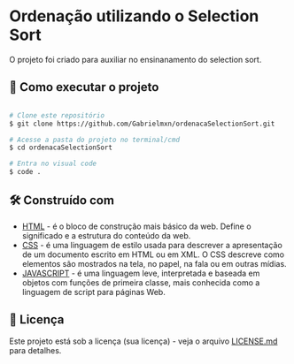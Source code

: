 # Ordenação utilizando o Selection Sort

O projeto foi criado para auxiliar no ensinanamento do selection sort.


## 🚀 Como executar o projeto

```bash

# Clone este repositório
$ git clone https://github.com/Gabrielmxn/ordenacaSelectionSort.git

# Acesse a pasta do projeto no terminal/cmd
$ cd ordenacaSelectionSort

# Entra no visual code
$ code .

```

## 🛠️ Construído com

* [HTML](http://www.dropwizard.io/1.0.2/docs/) -  é o bloco de construção mais básico da web. Define o significado e a estrutura do conteúdo da web. 
* [CSS](https://maven.apache.org/) - é uma linguagem de estilo usada para descrever a apresentação de um documento escrito em HTML ou em XML. O CSS descreve como elementos são mostrados na tela, no papel, na fala ou em outras mídias.
* [JAVASCRIPT](https://rometools.github.io/rome/) - é uma linguagem leve, interpretada e baseada em objetos com funções de primeira classe, mais conhecida como a linguagem de script para páginas Web.

## 📄 Licença

Este projeto está sob a licença (sua licença) - veja o arquivo [LICENSE.md](https://github.com/usuario/projeto/licenca) para detalhes.




